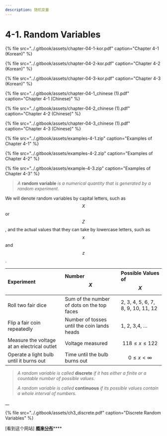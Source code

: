 ```yaml
---
description: 随机变量
---
```


# 4-1. Random Variables



{% file src="../.gitbook/assets/chapter-04-1-kor.pdf" caption="Chapter 4-1 \(Korean\)" %}

{% file src="../.gitbook/assets/chapter-04-2-kor.pdf" caption="Chapter 4-2 \(Korean\)" %}

{% file src="../.gitbook/assets/chapter-04-3-kor.pdf" caption="Chapter 4-3 \(Korean\)" %}



{% file src="../.gitbook/assets/chapter-04-1\_chinese \(1\).pdf" caption="Chapter 4-1 \(Chinese\)" %}

{% file src="../.gitbook/assets/chapter-04-2\_chinese \(1\).pdf" caption="Chapter 4-2 \(Chinese\)" %}

{% file src="../.gitbook/assets/chapter-04-3\_chinese \(1\).pdf" caption="Chapter 4-3 \(Chinese\)" %}



{% file src="../.gitbook/assets/examples-4-1.zip" caption="Examples of Chapter 4-1" %}

{% file src="../.gitbook/assets/examples-4-2.zip" caption="Examples of Chapter 4-2" %}

{% file src="../.gitbook/assets/example-4-3.zip" caption="Examples of Chapter 4-3" %}



> _A_ **random variable** _is a numerical quantity that is generated by a random experiment._

We will denote random variables by capital letters, such as $$X$$ or $$Z$$ , and the actual values that they can take by lowercase letters, such as $$x$$ and $$z$$ .

| Experiment | Number $$X$$  | Possible Values of $$X$$  |
| :--- | :--- | :--- |
| Roll two fair dice | Sum of the number of dots on the top faces | 2, 3, 4, 5, 6, 7, 8, 9, 10, 11, 12 |
| Flip a fair coin repeatedly | Number of tosses until the coin lands heads | 1, 2, 3,4, … |
| Measure the voltage at an electrical outlet | Voltage measured | $$118 ≤ x ≤ 122$$  |
| Operate a light bulb until it burns out | Time until the bulb burns out | $$0 ≤ x < ∞$$  |



> _A random variable is called_ **discrete** _if it has either a finite or a countable number of possible values._ 
>
> _A random variable is called_ **continuous** _if its possible values contain a whole interval of numbers._

\_\_

{% file src="../.gitbook/assets/ch3\_discrete.pdf" caption="Discrete Random Variables" %}



\[看到这个网站\] [**概率分布**](https://zh.wikipedia.org/zh-cn/%E6%A6%82%E7%8E%87%E5%88%86%E5%B8%83)\*\*\*\*




